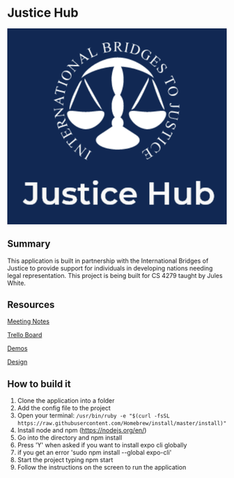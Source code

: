 # Justice Hub

![Justice Logo](/assets/logo.png)

## Summary

This application is built in partnership with the International Bridges of Justice to provide support
for individuals in developing nations needing legal representation. This project is being built for CS 4279 taught by Jules White. 

## Resources

[Meeting Notes](https://drive.google.com/drive/folders/1rJVCRijpAJ4jqEw1JLW2U11afq9MQ8EJ?usp=sharing)

[Trello Board](https://trello.com/b/8oe69tJe/change-justicehub)

[Demos](https://drive.google.com/drive/folders/1ff3bEEceG2k-NNhkcLUfK_VOm-xTJVFq?usp=sharing)

[Design](https://drive.google.com/drive/folders/1IEopNFn3UwrX5nbW_u-onOS5egJUVToq?usp=sharing)
## How to build it 

1. Clone the application into a folder
2. Add the config file to the project
3. Open your terminal: 
    `/usr/bin/ruby -e "$(curl -fsSL https://raw.githubusercontent.com/Homebrew/install/master/install)"`
4. Install node and npm (https://nodejs.org/en/)
5. Go into the directory and npm install
6. Press 'Y' when asked if you want to install expo cli globally
7. if you get an error 'sudo npm install --global expo-cli'
8. Start the project typing npm start
9. Follow the instructions on the screen to run the application